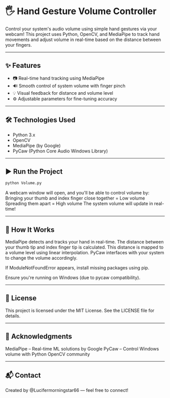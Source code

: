 # 🖐 Hand Gesture Volume Controller

Control your system's audio volume using simple hand gestures via your webcam! This project uses Python, OpenCV, and MediaPipe to track hand movements and adjust volume in real-time based on the distance between your fingers.

---

## ✨ Features

- 📷 Real-time hand tracking using MediaPipe
- 🔊 Smooth control of system volume with finger pinch
- 💡 Visual feedback for distance and volume level
- ⚙️ Adjustable parameters for fine-tuning accuracy

---

## 🛠 Technologies Used

- Python 3.x
- OpenCV
- MediaPipe (by Google)
- PyCaw (Python Core Audio Windows Library)

---

## ▶️ Run the Project
```bash
python Volume.py
```
A webcam window will open, and you'll be able to control volume by:
Bringing your thumb and index finger close together = Low volume
Spreading them apart = High volume
The system volume will update in real-time!

---

## 🎥 How It Works
MediaPipe detects and tracks your hand in real-time.
The distance between your thumb tip and index finger tip is calculated.
This distance is mapped to a volume level using linear interpolation.
PyCaw interfaces with your system to change the volume accordingly.

If ModuleNotFoundError appears, install missing packages using pip.

Ensure you're running on Windows (due to pycaw compatibility).

---

## 📄 License
This project is licensed under the MIT License. See the LICENSE file for details.

---

## 🙌 Acknowledgments
MediaPipe – Real-time ML solutions by Google
PyCaw – Control Windows volume with Python
OpenCV community

---

## 📬 Contact
Created by @Lucifermorningstar66 — feel free to connect!
